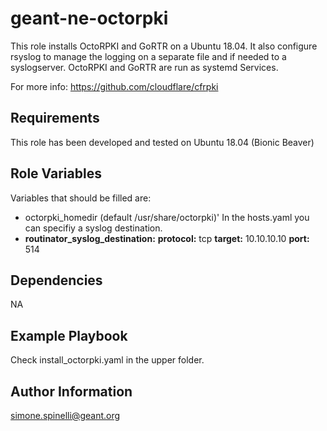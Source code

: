 geant-ne-octorpki 
=========

This role installs OctoRPKI and GoRTR on a Ubuntu 18.04.
It also configure rsyslog to manage the logging on a separate file and if needed to a syslogserver. 
OctoRPKI and GoRTR are run as systemd Services. 

For more info: 
https://github.com/cloudflare/cfrpki


Requirements
------------

This role has been developed and tested on Ubuntu 18.04 (Bionic Beaver)


Role Variables
--------------

Variables that should be filled are:

* octorpki_homedir (default /usr/share/octorpki)'
In the hosts.yaml you can specifiy a syslog destination. 
* __routinator_syslog_destination:__ 
              __protocol:__ tcp 
              __target:__ 10.10.10.10
              __port:__ 514

Dependencies
------------

NA

Example Playbook
----------------

Check install_octorpki.yaml in the upper folder. 



Author Information
------------------

simone.spinelli@geant.org
